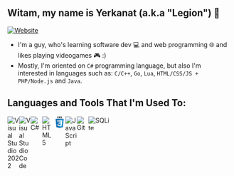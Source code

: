 ## Witam, my name is Yerkanat (a.k.a "Legion") 👋

[![Website](https://img.shields.io/website?label=legion2809.github.io&style=for-the-badge&url=https%3A%2F%2Flegion2809.github.io)](https://legion2809.github.io)

- I'm a guy, who's learning software dev :computer: and web programming :globe_with_meridians: and likes playing videogames :video_game: :)
- Mostly, I'm oriented on `C#` programming language, but also I'm interested in languages such as: `C/C++`, `Go`, `Lua`, `HTML/CSS/JS + PHP/Node.js` and `Java`.

## Languages and Tools That I'm Used To:

<a href="https://visualstudio.microsoft.com/vs/" target="_blank" rel="noreferrer noopener"><img align="left" title="Visual Studio 2022" alt="Visual Studio 2022" width="26px" src="https://upload.wikimedia.org/wikipedia/commons/2/2c/Visual_Studio_Icon_2022.svg"/></a>

<a href="https://code.visualstudio.com/" target="_blank" rel="noreferrer noopener"><img align="left" title="Visual Studio Code" alt="Visual Studio Code" width="26px" src="https://cdn.cdnlogo.com/logos/v/82/visual-studio-code.svg" /></a>

<a href="https://dotnet.microsoft.com/en-us/languages/csharp" target="_blank" rel="noreferrer noopener"><img align="left" title="C#" alt="C#" width="26px" src="https://cdn.cdnlogo.com/logos/c/27/c.svg" /></a>

<a href="https://html5.org/" target="_blank" rel="noreferrer noopener"><img align="left" title="HTML5" alt="HTML5" width="26px" src="https://upload.wikimedia.org/wikipedia/commons/6/61/HTML5_logo_and_wordmark.svg" /></a>
                                                                                                                                              
<a href="https://www.w3.org/Style/CSS/Overview.en.html" target="_blank" rel="noreferrer noopener"><img align="left" title="CSS3" alt="CSS3" width="26px" src="https://raw.githubusercontent.com/github/explore/80688e429a7d4ef2fca1e82350fe8e3517d3494d/topics/css/css.png"/></a>

<a href="https://www.javascript.com/" target="_blank" rel="noreferrer noopener"><img align="left" title="JavaScript" alt="JavaScript" width="26px" src="https://upload.wikimedia.org/wikipedia/commons/9/99/Unofficial_JavaScript_logo_2.svg" /></a>

<a href="https://git-scm.com/" target="_blank" rel="noreferrer noopener"><img align="left" title="Git" alt="Git" width="26px" src="https://upload.wikimedia.org/wikipedia/commons/3/3f/Git_icon.svg" /></a>

<a href="https://www.sqlite.org" target="_blank" rel="noreferrer noopener"><img align="left" title="SQLite" alt="SQLite" width="50px" height="30px" src="https://upload.wikimedia.org/wikipedia/commons/3/38/SQLite370.svg" /></a>

<!--
**legion2809/legion2809** is a ✨ _special_ ✨ repository because its `README.md` (this file) appears on your GitHub profile.

Here are some ideas to get you started:

- 🔭 I’m currently working on ...
- 🌱 I’m currently learning ...
- 👯 I’m looking to collaborate on ...
- 🤔 I’m looking for help with ...
- 💬 Ask me about ...
- 📫 How to reach me: ...
- 😄 Pronouns: ...
- ⚡ Fun fact: ...
-->
